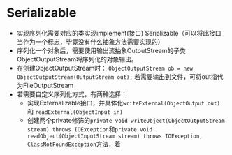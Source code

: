 # Serializable
- 实现序列化需要对应的类实现implement(接口) Serializable（可以将此接口当作为一个标志，毕竟没有什么抽象方法需要实现的）
- 序列化一个对象后，需要使用输出流抽象OutputStream的子类ObjectOutputStream将序列化的对象输出。
- 在创建ObjectOutputStream时：
`ObjectOutputStream ob = new ObjectOutputStream(OutputStream out);`
若需要输出到文件，可将out指代为FileOutputStream
- 若需要自定义序列化方式，有两种选择：
   - 实现Externalizable接口，并具体化`writeExternal(ObjectOutput out)` 和 `readExternal(ObjectInput in)`
   - 创建两个private修饰的`private void writeObject(ObjectOutputStream stream) throws IOException`和`private void readObject(ObjectInputStream stream) throws IOException, ClassNotFoundException`方法，着

